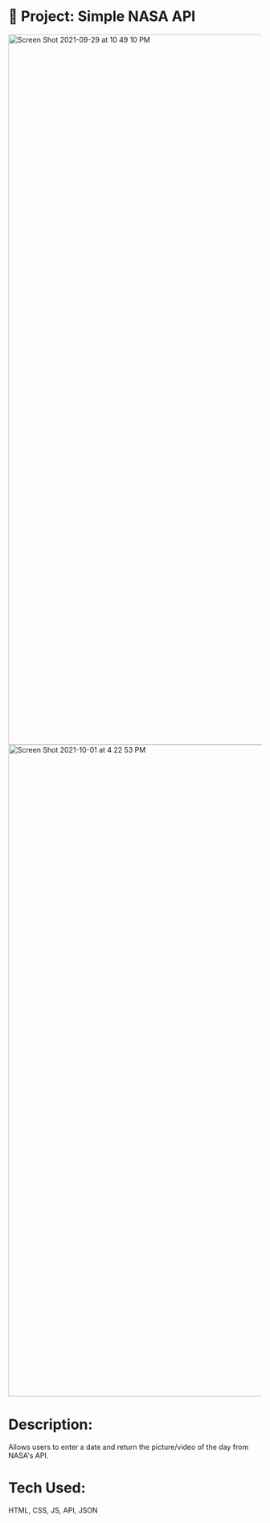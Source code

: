 # 🚀 Project: Simple NASA API
<img width="1413" alt="Screen Shot 2021-09-29 at 10 49 10 PM" src="https://user-images.githubusercontent.com/88988494/135377811-58b9759d-3c1e-4548-b884-0174af3cef10.png">
<img width="1297" alt="Screen Shot 2021-10-01 at 4 22 53 PM" src="https://user-images.githubusercontent.com/88988494/135682979-eb3a6295-6120-4fb9-b97f-1dc73f987856.png">

# Description: 

Allows users to enter a date and return the picture/video of the day from NASA's API.



# Tech Used:

 HTML, CSS, JS, API, JSON 



